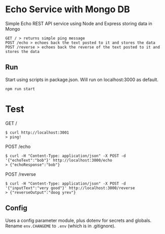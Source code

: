 # Echo Service with Mongo DB
Simple Echo REST API service using Node and Express storing data in Mongo

```
GET / > returns simple ping message
POST /echo > echoes back the text posted to it and stores the data
POST /reverse > echoes back the reverse of the text posted to it and stores the data

```

## Run
Start using scripts in package.json. Will run on localhost:3000 as default.
```
npm run start
```

# Test
GET /
```
$ curl http://localhost:3001
> ping!
```

POST /echo
```
$ curl -H "Content-Type: application/json" -X POST -d '{"echoText":"bob"}' http://localhost:3000/echo
> {"echoResponse":"bob"}
```

POST /reverse
```
$ curl -H "Content-Type: application/json" -X POST -d '{"inputText":"very good"}' http://localhost:3000/reverse
> {"reverseOutput":"doog yrev"}
```

## Config
Uses a config parameter module, plus dotenv for secrets and globals. Rename `env.CHANGEME` to `.env` (which is in .gitignore). 


